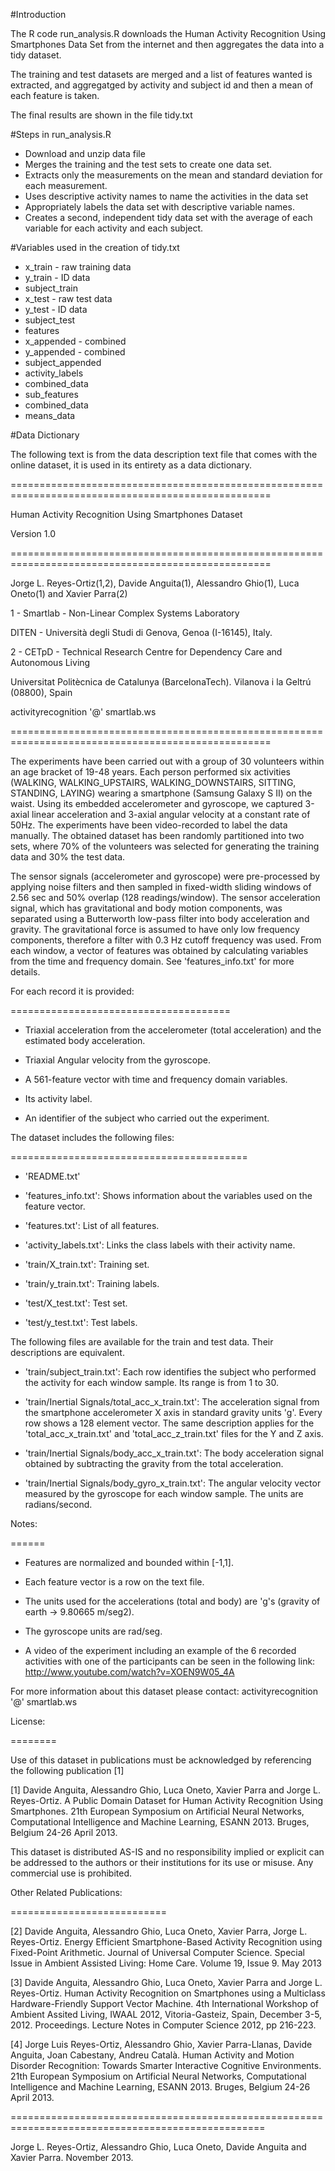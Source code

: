 #Introduction

The R code run_analysis.R downloads the Human Activity Recognition Using Smartphones Data Set from the internet and then aggregates the data into a tidy dataset.

The training and test datasets are merged and a list of features wanted is extracted, and aggregatged by activity and subject id and then a mean of each feature is taken.

The final results are shown in the file tidy.txt

#Steps in run_analysis.R

* Download and unzip data file
* Merges the training and the test sets to create one data set.
* Extracts only the measurements on the mean and standard deviation for each measurement. 
* Uses descriptive activity names to name the activities in the data set
* Appropriately labels the data set with descriptive variable names.
* Creates a second, independent tidy data set with the average of each variable for each activity and each subject.

#Variables used in the creation of tidy.txt

* x_train - raw training data
* y_train - ID data
* subject_train 
* x_test - raw test data
* y_test - ID data
* subject_test
* features
* x_appended - combined
* y_appended - combined
* subject_appended
* activity_labels
* combined_data
* sub_features
* combined_data
* means_data 

#Data Dictionary

The following text is from the data description text file that comes with the online dataset, it is used in its entirety as a data dictionary.

===================================================================================================

Human Activity Recognition Using Smartphones Dataset

Version 1.0

===================================================================================================

Jorge L. Reyes-Ortiz(1,2), Davide Anguita(1), Alessandro Ghio(1), Luca Oneto(1) and Xavier Parra(2)

1 - Smartlab - Non-Linear Complex Systems Laboratory

DITEN - Università  degli Studi di Genova, Genoa (I-16145), Italy. 

2 - CETpD - Technical Research Centre for Dependency Care and Autonomous Living

Universitat Politècnica de Catalunya (BarcelonaTech). Vilanova i la Geltrú (08800), Spain

activityrecognition '@' smartlab.ws 

===================================================================================================



The experiments have been carried out with a group of 30 volunteers within an age bracket of 19-48 years. Each person performed six activities (WALKING, WALKING_UPSTAIRS, WALKING_DOWNSTAIRS, SITTING, STANDING, LAYING) wearing a smartphone (Samsung Galaxy S II) on the waist. Using its embedded accelerometer and gyroscope, we captured 3-axial linear acceleration and 3-axial angular velocity at a constant rate of 50Hz. The experiments have been video-recorded to label the data manually. The obtained dataset has been randomly partitioned into two sets, where 70% of the volunteers was selected for generating the training data and 30% the test data. 



The sensor signals (accelerometer and gyroscope) were pre-processed by applying noise filters and then sampled in fixed-width sliding windows of 2.56 sec and 50% overlap (128 readings/window). The sensor acceleration signal, which has gravitational and body motion components, was separated using a Butterworth low-pass filter into body acceleration and gravity. The gravitational force is assumed to have only low frequency components, therefore a filter with 0.3 Hz cutoff frequency was used. From each window, a vector of features was obtained by calculating variables from the time and frequency domain. See 'features_info.txt' for more details. 



For each record it is provided:

======================================



- Triaxial acceleration from the accelerometer (total acceleration) and the estimated body acceleration.

- Triaxial Angular velocity from the gyroscope. 

- A 561-feature vector with time and frequency domain variables. 

- Its activity label. 

- An identifier of the subject who carried out the experiment.



The dataset includes the following files:

=========================================



- 'README.txt'



- 'features_info.txt': Shows information about the variables used on the feature vector.



- 'features.txt': List of all features.



- 'activity_labels.txt': Links the class labels with their activity name.



- 'train/X_train.txt': Training set.



- 'train/y_train.txt': Training labels.



- 'test/X_test.txt': Test set.



- 'test/y_test.txt': Test labels.



The following files are available for the train and test data. Their descriptions are equivalent. 



- 'train/subject_train.txt': Each row identifies the subject who performed the activity for each window sample. Its range is from 1 to 30. 



- 'train/Inertial Signals/total_acc_x_train.txt': The acceleration signal from the smartphone accelerometer X axis in standard gravity units 'g'. Every row shows a 128 element vector. The same description applies for the 'total_acc_x_train.txt' and 'total_acc_z_train.txt' files for the Y and Z axis. 



- 'train/Inertial Signals/body_acc_x_train.txt': The body acceleration signal obtained by subtracting the gravity from the total acceleration. 



- 'train/Inertial Signals/body_gyro_x_train.txt': The angular velocity vector measured by the gyroscope for each window sample. The units are radians/second. 



Notes: 

======

- Features are normalized and bounded within [-1,1].

- Each feature vector is a row on the text file.

- The units used for the accelerations (total and body) are 'g's (gravity of earth -> 9.80665 m/seg2).

- The gyroscope units are rad/seg.

- A video of the experiment including an example of the 6 recorded activities with one of the participants can be seen in the following link: http://www.youtube.com/watch?v=XOEN9W05_4A



For more information about this dataset please contact: activityrecognition '@' smartlab.ws



License:

========

Use of this dataset in publications must be acknowledged by referencing the following publication [1] 



[1] Davide Anguita, Alessandro Ghio, Luca Oneto, Xavier Parra and Jorge L. Reyes-Ortiz. A Public Domain Dataset for Human Activity Recognition Using Smartphones. 21th European Symposium on Artificial Neural Networks, Computational Intelligence and Machine Learning, ESANN 2013. Bruges, Belgium 24-26 April 2013. 



This dataset is distributed AS-IS and no responsibility implied or explicit can be addressed to the authors or their institutions for its use or misuse. Any commercial use is prohibited.



Other Related Publications:

===========================

[2] Davide Anguita, Alessandro Ghio, Luca Oneto, Xavier Parra, Jorge L. Reyes-Ortiz.  Energy Efficient Smartphone-Based Activity Recognition using Fixed-Point Arithmetic. Journal of Universal Computer Science. Special Issue in Ambient Assisted Living: Home Care.   Volume 19, Issue 9. May 2013



[3] Davide Anguita, Alessandro Ghio, Luca Oneto, Xavier Parra and Jorge L. Reyes-Ortiz. Human Activity Recognition on Smartphones using a Multiclass Hardware-Friendly Support Vector Machine. 4th International Workshop of Ambient Assited Living, IWAAL 2012, Vitoria-Gasteiz, Spain, December 3-5, 2012. Proceedings. Lecture Notes in Computer Science 2012, pp 216-223. 



[4] Jorge Luis Reyes-Ortiz, Alessandro Ghio, Xavier Parra-Llanas, Davide Anguita, Joan Cabestany, Andreu Català. Human Activity and Motion Disorder Recognition: Towards Smarter Interactive Cognitive Environments. 21th European Symposium on Artificial Neural Networks, Computational Intelligence and Machine Learning, ESANN 2013. Bruges, Belgium 24-26 April 2013.  



==================================================================================================

Jorge L. Reyes-Ortiz, Alessandro Ghio, Luca Oneto, Davide Anguita and Xavier Parra. November 2013.


